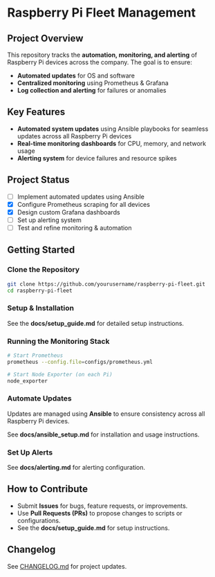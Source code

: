 # Raspberry Pi Fleet Management

## Project Overview
This repository tracks the **automation, monitoring, and alerting** of Raspberry Pi devices across the company. The goal is to ensure:

- **Automated updates** for OS and software
- **Centralized monitoring** using Prometheus & Grafana
- **Log collection and alerting** for failures or anomalies

## Key Features
- **Automated system updates** using Ansible playbooks for seamless updates across all Raspberry Pi devices
- **Real-time monitoring dashboards** for CPU, memory, and network usage
- **Alerting system** for device failures and resource spikes

## Project Status
- [ ] Implement automated updates using Ansible
- [x] Configure Prometheus scraping for all devices
- [x] Design custom Grafana dashboards
- [ ] Set up alerting system
- [ ] Test and refine monitoring & automation

## Getting Started
### Clone the Repository
```bash
git clone https://github.com/yourusername/raspberry-pi-fleet.git
cd raspberry-pi-fleet
```

### Setup & Installation
See the **docs/setup_guide.md** for detailed setup instructions.

### Running the Monitoring Stack
```bash
# Start Prometheus
prometheus --config.file=configs/prometheus.yml

# Start Node Exporter (on each Pi)
node_exporter
```

### Automate Updates
Updates are managed using **Ansible** to ensure consistency across all Raspberry Pi devices.

See **docs/ansible_setup.md** for installation and usage instructions.

### Set Up Alerts
See **docs/alerting.md** for alerting configuration.

## How to Contribute
- Submit **Issues** for bugs, feature requests, or improvements.
- Use **Pull Requests (PRs)** to propose changes to scripts or configurations.
- See the **docs/setup_guide.md** for setup instructions.

## Changelog
See [CHANGELOG.md](CHANGELOG.md) for project updates.
